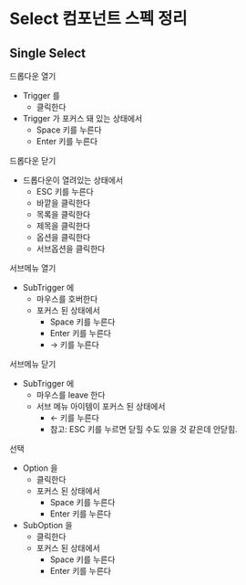 
# Select 컴포넌트 스펙 정리


## Single Select

드롭다운 열기
- Trigger 를
	- 클릭한다
- Trigger 가 포커스 돼 있는 상태에서
	- Space 키를 누른다
	- Enter 키를 누른다

드롭다운 닫기
- 드롭다운이 열려있는 상태에서
	- ESC 키를 누른다
	- 바깥을 클릭한다
	- 목록을 클릭한다
	- 제목을 클릭한다
	- 옵션을 클릭한다
	- 서브옵션을 클릭한다

서브메뉴 열기
- SubTrigger 에
	- 마우스를 호버한다
	- 포커스 된 상태에서
		- Space 키를 누른다
		- Enter 키를 누른다
		- → 키를 누른다

서브메뉴 닫기
- SubTrigger 에 
	- 마우스를 leave 한다
	- 서브 메뉴 아이템이 포커스 된 상태에서
		- ← 키를 누른다
		- 참고: ESC 키를 누르면 닫힐 수도 있을 것 같은데 안닫힘.

선택
- Option 을
	- 클릭한다
	- 포커스 된 상태에서
		- Space 키를 누른다
		- Enter 키를 누른다
- SubOption 을
	- 클릭한다
	- 포커스 된 상태에서
		- Space 키를 누른다
		- Enter 키를 누른다